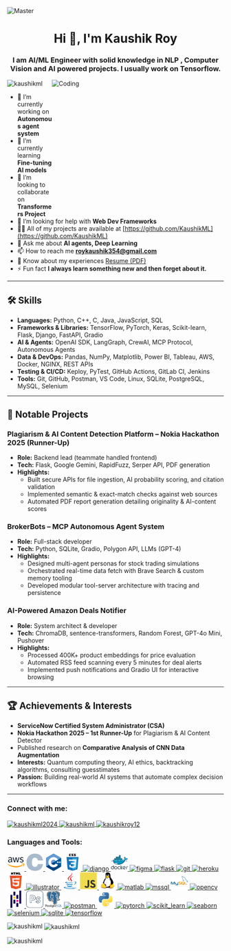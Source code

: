 <img alt="Master" height="350" width="1080" src="https://media1.giphy.com/media/v1.Y2lkPTc5MGI3NjExdm5kbGpjcnhzOGhpenY0aTh4MzllN3ZhcWYzNjJsc2xjaWsyYnFrNCZlcD12MV9pbnRlcm5hbF9naWZfYnlfaWQmY3Q9Zw/l19ipdY2pjK3d8Omtz/giphy.gif">
<h1 align="center">Hi 👋, I'm Kaushik Roy</h1>
<h3 align="center">I am AI/ML Engineer with solid knowledge in NLP , Computer Vision and AI powered projects. I usually work on Tensorflow.</h3>
<img align="right" alt="Coding" height="300" width="400" src="https://shared.akamai.steamstatic.com/store_item_assets/steam/apps/737340/extras/WildLight_2x_Short.gif?t=1682704059">

<p align="left">
  <img src="https://komarev.com/ghpvc/?username=kaushikml&label=Profile%20views&color=0e75b6&style=flat" alt="kaushikml" />
</p>

- 🔭 I’m currently working on **Autonomous agent system**
- 🌱 I’m currently learning **Fine-tuning AI models**
- 👯 I’m looking to collaborate on **Transformers Project**
- 🤝 I’m looking for help with **Web Dev Frameworks**
- 👨‍💻 All of my projects are available at [https://github.com/KaushikML](https://github.com/KaushikML)
- 💬 Ask me about **AI agents, Deep Learning**
- 📫 How to reach me **roykaushik354@gmail.com**
- 📄 Know about my experiences [Resume (PDF)](https://drive.google.com/file/d/1mtEKsomhBYRfOi7BrPjNxfvOxWZHH2r2/view?usp=sharing)
- ⚡ Fun fact **I always learn something new and then forget about it.**

---

## 🛠️ Skills

- **Languages:** Python, C++, C, Java, JavaScript, SQL  
- **Frameworks & Libraries:** TensorFlow, PyTorch, Keras, Scikit-learn, Flask, Django, FastAPI, Gradio  
- **AI & Agents:** OpenAI SDK, LangGraph, CrewAI, MCP Protocol, Autonomous Agents  
- **Data & DevOps:** Pandas, NumPy, Matplotlib, Power BI, Tableau, AWS, Docker, NGINX, REST APIs  
- **Testing & CI/CD:** Keploy, PyTest, GitHub Actions, GitLab CI, Jenkins  
- **Tools:** Git, GitHub, Postman, VS Code, Linux, SQLite, PostgreSQL, MySQL, Selenium  

---

## 🚀 Notable Projects

### Plagiarism & AI Content Detection Platform – Nokia Hackathon 2025 (Runner-Up)  
- **Role:** Backend lead (teammate handled frontend)  
- **Tech:** Flask, Google Gemini, RapidFuzz, Serper API, PDF generation  
- **Highlights:**  
  - Built secure APIs for file ingestion, AI probability scoring, and citation validation  
  - Implemented semantic & exact-match checks against web sources  
  - Automated PDF report generation detailing originality & AI-content scores  

### BrokerBots – MCP Autonomous Agent System  
- **Role:** Full-stack developer  
- **Tech:** Python, SQLite, Gradio, Polygon API, LLMs (GPT-4)  
- **Highlights:**  
  - Designed multi-agent personas for stock trading simulations  
  - Orchestrated real-time data fetch with Brave Search & custom memory tooling  
  - Developed modular tool-server architecture with tracing and persistence  

### AI-Powered Amazon Deals Notifier  
- **Role:** System architect & developer  
- **Tech:** ChromaDB, sentence-transformers, Random Forest, GPT-4o Mini, Pushover  
- **Highlights:**  
  - Processed 400K+ product embeddings for price evaluation  
  - Automated RSS feed scanning every 5 minutes for deal alerts  
  - Implemented push notifications and Gradio UI for interactive browsing  

---

## 🏆 Achievements & Interests

- **ServiceNow Certified System Administrator (CSA)**
- **Nokia Hackathon 2025 – 1st Runner-Up** for Plagiarism & AI Content Detector  
- Published research on **Comparative Analysis of CNN Data Augmentation**  
- **Interests:** Quantum computing theory, AI ethics, backtracking algorithms, consulting guesstimates  
- **Passion:** Building real-world AI systems that automate complex decision workflows  

---

<h3 align="left">Connect with me:</h3>
<p align="left">
  <a href="https://twitter.com/kaushikml2024" target="blank">
    <img align="center" src="https://raw.githubusercontent.com/rahuldkjain/github-profile-readme-generator/master/src/images/icons/Social/twitter.svg" alt="kaushikml2024" height="30" width="40" />
  </a>
  <a href="https://linkedin.com/in/kaushikml" target="blank">
    <img align="center" src="https://raw.githubusercontent.com/rahuldkjain/github-profile-readme-generator/master/src/images/icons/Social/linked-in-alt.svg" alt="kaushikml" height="30" width="40" />
  </a>
  <a href="https://www.leetcode.com/kaushikroy12" target="blank">
    <img align="center" src="https://raw.githubusercontent.com/rahuldkjain/github-profile-readme-generator/master/src/images/icons/Social/leet-code.svg" alt="kaushikroy12" height="30" width="40" />
  </a>
</p>

<h3 align="left">Languages and Tools:</h3>
<p align="left">
  <a href="https://aws.amazon.com" target="_blank" rel="noreferrer">
    <img src="https://raw.githubusercontent.com/devicons/devicon/master/icons/amazonwebservices/amazonwebservices-original-wordmark.svg" alt="aws" width="40" height="40"/>
  </a>
  <a href="https://www.cprogramming.com/" target="_blank" rel="noreferrer">
    <img src="https://raw.githubusercontent.com/devicons/devicon/master/icons/c/c-original.svg" alt="c" width="40" height="40"/>
  </a>
  <a href="https://www.w3schools.com/cpp/" target="_blank" rel="noreferrer">
    <img src="https://raw.githubusercontent.com/devicons/devicon/master/icons/cplusplus/cplusplus-original.svg" alt="cplusplus" width="40" height="40"/>
  </a>
  <a href="https://www.w3schools.com/css/" target="_blank" rel="noreferrer">
    <img src="https://raw.githubusercontent.com/devicons/devicon/master/icons/css3/css3-original-wordmark.svg" alt="css3" width="40" height="40"/>
  </a>
  <a href="https://www.djangoproject.com/" target="_blank" rel="noreferrer">
    <img src="https://cdn.worldvectorlogo.com/logos/django.svg" alt="django" width="40" height="40"/>
  </a>
  <a href="https://www.docker.com/" target="_blank" rel="noreferrer">
    <img src="https://raw.githubusercontent.com/devicons/devicon/master/icons/docker/docker-original-wordmark.svg" alt="docker" width="40" height="40"/>
  </a>
  <a href="https://www.figma.com/" target="_blank" rel="noreferrer">
    <img src="https://www.vectorlogo.zone/logos/figma/figma-icon.svg" alt="figma" width="40" height="40"/>
  </a>
  <a href="https://flask.palletsprojects.com/" target="_blank" rel="noreferrer">
    <img src="https://www.vectorlogo.zone/logos/pocoo_flask/pocoo_flask-icon.svg" alt="flask" width="40" height="40"/>
  </a>
  <a href="https://git-scm.com/" target="_blank" rel="noreferrer">
    <img src="https://www.vectorlogo.zone/logos/git-scm/git-scm-icon.svg" alt="git" width="40" height="40"/>
  </a>
  <a href="https://heroku.com" target="_blank" rel="noreferrer">
    <img src="https://www.vectorlogo.zone/logos/heroku/heroku-icon.svg" alt="heroku" width="40" height="40"/>
  </a>
  <a href="https://www.w3.org/html/" target="_blank" rel="noreferrer">
    <img src="https://raw.githubusercontent.com/devicons/devicon/master/icons/html5/html5-original-wordmark.svg" alt="html5" width="40" height="40"/>
  </a>
  <a href="https://www.adobe.com/in/products/illustrator.html" target="_blank" rel="noreferrer">
    <img src="https://www.vectorlogo.zone/logos/adobe_illustrator/adobe_illustrator-icon.svg" alt="illustrator" width="40" height="40"/>
  </a>
  <a href="https://www.java.com" target="_blank" rel="noreferrer">
    <img src="https://raw.githubusercontent.com/devicons/devicon/master/icons/java/java-original.svg" alt="java" width="40" height="40"/>
  </a>
  <a href="https://developer.mozilla.org/en-US/docs/Web/JavaScript" target="_blank" rel="noreferrer">
    <img src="https://raw.githubusercontent.com/devicons/devicon/master/icons/javascript/javascript-original.svg" alt="javascript" width="40" height="40"/>
  </a>
  <a href="https://www.linux.org/" target="_blank" rel="noreferrer">
    <img src="https://raw.githubusercontent.com/devicons/devicon/master/icons/linux/linux-original.svg" alt="linux" width="40" height="40"/>
  </a>
  <a href="https://www.mathworks.com/" target="_blank" rel="noreferrer">
    <img src="https://upload.wikimedia.org/wikipedia/commons/2/21/Matlab_Logo.png" alt="matlab" width="40" height="40"/>
  </a>
  <a href="https://www.microsoft.com/en-us/sql-server" target="_blank" rel="noreferrer">
    <img src="https://www.svgrepo.com/show/303229/microsoft-sql-server-logo.svg" alt="mssql" width="40" height="40"/>
  </a>
  <a href="https://www.mysql.com/" target="_blank" rel="noreferrer">
    <img src="https://raw.githubusercontent.com/devicons/devicon/master/icons/mysql/mysql-original-wordmark.svg" alt="mysql" width="40" height="40"/>
  </a>
  <a href="https://opencv.org/" target="_blank" rel="noreferrer">
    <img src="https://www.vectorlogo.zone/logos/opencv/opencv-icon.svg" alt="opencv" width="40" height="40"/>
  </a>
  <a href="https://pandas.pydata.org/" target="_blank" rel="noreferrer">
    <img src="https://raw.githubusercontent.com/devicons/devicon/2ae2a900d2f041da66e950e4d48052658d850630/icons/pandas/pandas-original.svg" alt="pandas" width="40" height="40"/>
  </a>
  <a href="https://www.photoshop.com/en" target="_blank" rel="noreferrer">
    <img src="https://raw.githubusercontent.com/devicons/devicon/master/icons/photoshop/photoshop-line.svg" alt="photoshop" width="40" height="40"/>
  </a>
  <a href="https://www.postgresql.org" target="_blank" rel="noreferrer">
    <img src="https://raw.githubusercontent.com/devicons/devicon/master/icons/postgresql/postgresql-original-wordmark.svg" alt="postgresql" width="40" height="40"/>
  </a>
  <a href="https://postman.com" target="_blank" rel="noreferrer">
    <img src="https://www.vectorlogo.zone/logos/getpostman/getpostman-icon.svg" alt="postman" width="40" height="40"/>
  </a>
  <a href="https://www.python.org" target="_blank" rel="noreferrer">
    <img src="https://raw.githubusercontent.com/devicons/devicon/master/icons/python/python-original.svg" alt="python" width="40" height="40"/>
  </a>
  <a href="https://pytorch.org/" target="_blank" rel="noreferrer">
    <img src="https://www.vectorlogo.zone/logos/pytorch/pytorch-icon.svg" alt="pytorch" width="40" height="40"/>
  </a>
  <a href="https://scikit-learn.org/" target="_blank" rel="noreferrer">
    <img src="https://upload.wikimedia.org/wikipedia/commons/0/05/Scikit_learn_logo_small.svg" alt="scikit_learn" width="40" height="40"/>
  </a>
  <a href="https://seaborn.pydata.org/" target="_blank" rel="noreferrer">
    <img src="https://seaborn.pydata.org/_images/logo-mark-lightbg.svg" alt="seaborn" width="40" height="40"/>
  </a>
  <a href="https://www.selenium.dev" target="_blank" rel="noreferrer">
    <img src="https://raw.githubusercontent.com/detain/svg-logos/780f25886640cef088af994181646db2f6b1a3f8/svg/selenium-logo.svg" alt="selenium" width="40" height="40"/>
  </a>
  <a href="https://www.sqlite.org/" target="_blank" rel="noreferrer">
    <img src="https://www.vectorlogo.zone/logos/sqlite/sqlite-icon.svg" alt="sqlite" width="40" height="40"/>
  </a>
  <a href="https://www.tensorflow.org" target="_blank" rel="noreferrer">
    <img src="https://www.vectorlogo.zone/logos/tensorflow/tensorflow-icon.svg" alt="tensorflow" width="40" height="40"/>
  </a>
</p>

<p><img align="left" src="https://github-readme-stats.vercel.app/api/top-langs?username=kaushikml&show_icons=true&locale=en&layout=compact" alt="kaushikml" /></p>
<p>&nbsp;<img align="center" src="https://github-readme-stats.vercel.app/api?username=kaushikml&show_icons=true&locale=en" alt="kaushikml" /></p>
<p><img align="center" src="https://github-readme-streak-stats.herokuapp.com/?user=kaushikml&" alt="kaushikml" /></p>
